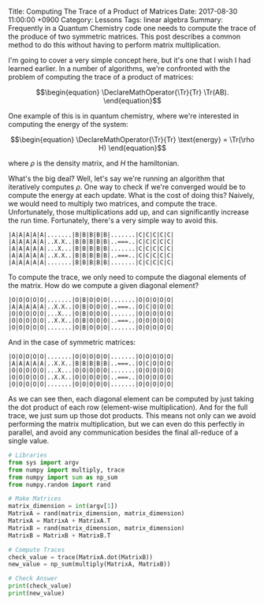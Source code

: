 Title: Computing The Trace of a Product of Matrices
Date: 2017-08-30 11:00:00 +0900
Category: Lessons
Tags: linear algebra
Summary: Frequently in a Quantum Chemistry code one needs to compute the trace of the produce of two symmetric matrices. This post describes a common method to do this without having to perform matrix multiplication.

I'm going to cover a very simple concept here, but it's one that I wish I had learned earlier. In a number of algorithms, we're confronted with the problem of computing the trace of a product of matrices:

$$\begin{equation}
\DeclareMathOperator{\Tr}{Tr}
\Tr(AB).
\end{equation}$$

One example of this is in quantum chemistry, where we're interested in computing the energy of the system:

$$\begin{equation}
\DeclareMathOperator{\Tr}{Tr}
\text{energy} = \Tr(\rho H)
\end{equation}$$

where $\rho$ is the density matrix, and $H$ the hamiltonian.

What's the big deal? Well, let's say we're running an algorithm that iteratively computes $\rho$. One way to check if we're converged would be to compute the energy at each update. What is the cost of doing this? Naively, we would need to multiply two matrices, and compute the trace. Unfortunately, those multiplications add up, and can significantly increase the run time. Fortunately, there's a very simple way to avoid this.

```
|A|A|A|A|A|.......|B|B|B|B|B|.......|C|C|C|C|C|
|A|A|A|A|A|..X.X..|B|B|B|B|B|..===..|C|C|C|C|C|
|A|A|A|A|A|...X...|B|B|B|B|B|.......|C|C|C|C|C|
|A|A|A|A|A|..X.X..|B|B|B|B|B|..===..|C|C|C|C|C|
|A|A|A|A|A|.......|B|B|B|B|B|.......|C|C|C|C|C|
```

To compute the trace, we only need to compute the diagonal elements of the
matrix. How do we compute a given diagonal element?

```
|O|O|O|O|O|.......|O|B|O|O|O|.......|O|O|O|O|O|
|A|A|A|A|A|..X.X..|O|B|O|O|O|..===..|O|C|O|O|O|
|O|O|O|O|O|...X...|O|B|O|O|O|.......|O|O|O|O|O|
|O|O|O|O|O|..X.X..|O|B|O|O|O|..===..|O|O|O|O|O|
|O|O|O|O|O|.......|O|B|O|O|O|.......|O|O|O|O|O|
```

And in the case of symmetric matrices:

```
|O|O|O|O|O|.......|O|O|O|O|O|.......|O|O|O|O|O|
|A|A|A|A|A|..X.X..|B|B|B|B|B|..===..|O|C|O|O|O|
|O|O|O|O|O|...X...|O|O|O|O|O|.......|O|O|O|O|O|
|O|O|O|O|O|..X.X..|O|O|O|O|O|..===..|O|O|O|O|O|
|O|O|O|O|O|.......|O|O|O|O|O|.......|O|O|O|O|O|
```

As we can see then, each diagonal element can be computed by just taking the dot product of each row (element-wise multiplication). And for the full trace, we just sum up those dot products. This means not only can we avoid performing the matrix multiplication, but we can even do this perfectly in parallel, and avoid any communication besides the final all-reduce of a single value.

```python
# Libraries
from sys import argv
from numpy import multiply, trace
from numpy import sum as np_sum
from numpy.random import rand

# Make Matrices
matrix_dimension = int(argv[1])
MatrixA = rand(matrix_dimension, matrix_dimension)
MatrixA = MatrixA + MatrixA.T
MatrixB = rand(matrix_dimension, matrix_dimension)
MatrixB = MatrixB + MatrixB.T

# Compute Traces
check_value = trace(MatrixA.dot(MatrixB))
new_value = np_sum(multiply(MatrixA, MatrixB))

# Check Answer
print(check_value)
print(new_value)
```
